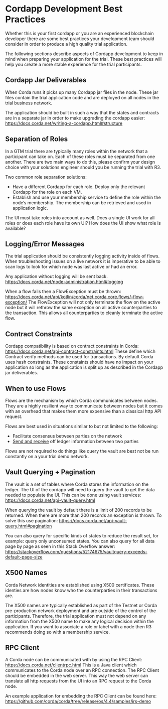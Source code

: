 # Cordapp Development Best Practices 
Whether this is your first cordapp or you are an experienced blockchain developer there are some best practices your development team should consider in order to produce a high quality trial application.

The following sections describe aspects of Cordapp development to keep in mind when preparing your application for the trial. These best practices will help you create a more stable experience for the trial participants.

## Cordapp Jar Deliverables
When Corda runs it picks up many Cordapp jar files in the node. These jar files contain the trial application code and are deployed on all nodes in the trial business network. 

The application should be built in such a way that the states and contracts are in a separate jar in order to make upgrading the cordapp easier: https://docs.corda.net/writing-a-cordapp.html#structure

## Separation of Roles
In a GTM trial there are typically many roles within the network that a participant can take on. Each of these roles must be separated from one another. There are two main ways to do this, please confirm your design choice with your solutions engineer should you be running the trial with R3.

Two common role separation solutions:
- Have a different Cordapp for each role. Deploy only the relevant Cordapp for the role on each VM.
- Establish and use your membership service to define the role within the node’s membership. The membership can be retrieved and used in application logic.

The UI must take roles into account as well. Does a single UI work for all roles or does each role have its own UI? How does the UI show what role is available? 

## Logging/Error Messages
The trial application should be consistently logging activity inside of flows. When troubleshooting issues on a live network it is imperative to be able to scan logs to look for which node was last active or had an error. 

Any application without logging will be sent back. https://docs.corda.net/node-administration.html#logging

When a flow fails then a FlowException must be thrown: https://docs.corda.net/api/kotlin/corda/net.corda.core.flows/-flow-exception/ The FlowException will not only terminate the flow on the active node but it will rethrow the same exception on all active counterparties to the transaction. This allows all counterparties to cleanly terminate the active flow.

## Contract Constraints
Cordapp compatibility is based on contract constraints in Corda: https://docs.corda.net/api-contract-constraints.html These define which Contract verify methods can be used for transactions. By default Corda uses hash constraints. These constaints should have no impact on your application so long as the application is split up as described in the Cordapp jar deliverables.

## When to use Flows
Flows are the mechanism by which Corda communicates between nodes. They are a highly resilient way to communicate between nodes but it comes with an overhead that makes them more expensive than a classical http API request.

Flows are best used in situations similar to but not limited to the following:

- Facilitate consensus between parties on the network
- [Send and receive](https://docs.corda.net/api-flows.html#sendandreceive) off ledger information between two parties

Flows are not required to do things like query the vault are best not be run constantly on a your trial demo network.

## Vault Querying + Pagination
The vault is a set of tables where Corda stores the information on the ledger. The UI of the cordapp will need to query the vault to get the data needed to populate the UI. This can be done using vault services: https://docs.corda.net/api-vault-query.html

When querying the vault by default there is a limit of 200 records to be returned. When there are more than 200 records an exception is thrown. To solve this use pagination: https://docs.corda.net/api-vault-query.html#pagination

You can also query for specific kinds of states to reduce the result set, for example: query only unconsumed states. You can also query for all data page by page as seen in this Stack Overflow answer: https://stackoverflow.com/questions/52174675/vaultquery-exceeds-default-page-size

## X500 Names
Corda Network identities are established using X500 certificates. These identies are how nodes know who the counterparties in their transactions are. 

The X500 names are typically established as part of the Testnet or Corda pre-production network deployment and are outside of the control of the participants. Therefore, the trial application must not depend on any information from the X500 name to make any logical decision within the application. If you want to associate a role or label with a node then R3 recommends doing so with a membership service.

## RPC Client
A Corda node can be communicated with by using the RPC Client: https://docs.corda.net/clientrpc.html This is a Java client which communicates to the Corda node over an RPC connection. The RPC Client should be embedded in the web server. This way the web server can translate all http requests from the UI into an RPC request to the Corda node.

An example application for embedding the RPC Client can be found here: https://github.com/corda/corda/tree/release/os/4.4/samples/irs-demo
